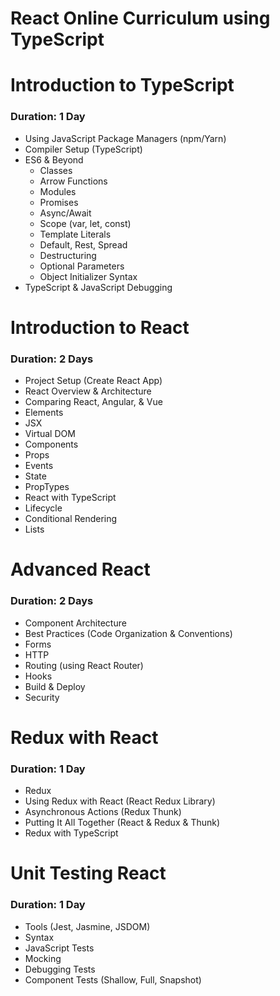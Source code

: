 # React Online Curriculum using TypeScript

# Introduction to TypeScript

### Duration: 1 Day

- Using JavaScript Package Managers (npm/Yarn)
- Compiler Setup (TypeScript)
- ES6 & Beyond
  - Classes
  - Arrow Functions
  - Modules
  - Promises
  - Async/Await
  - Scope (var, let, const)
  - Template Literals
  - Default, Rest, Spread
  - Destructuring
  - Optional Parameters
  - Object Initializer Syntax
- TypeScript & JavaScript Debugging

# Introduction to React

### Duration: 2 Days

- Project Setup (Create React App)
- React Overview & Architecture
- Comparing React, Angular, & Vue
- Elements
- JSX
- Virtual DOM
- Components
- Props
- Events
- State
- PropTypes
- React with TypeScript
- Lifecycle
- Conditional Rendering
- Lists

# Advanced React

### Duration: 2 Days

- Component Architecture
- Best Practices (Code Organization & Conventions)
- Forms
- HTTP
- Routing (using React Router)
- Hooks
- Build & Deploy
- Security

# Redux with React

### Duration: 1 Day

- Redux
- Using Redux with React (React Redux Library)
- Asynchronous Actions (Redux Thunk)
- Putting It All Together (React & Redux & Thunk)
- Redux with TypeScript

# Unit Testing React

### Duration: 1 Day

- Tools (Jest, Jasmine, JSDOM)
- Syntax
- JavaScript Tests
- Mocking
- Debugging Tests
- Component Tests (Shallow, Full, Snapshot)
